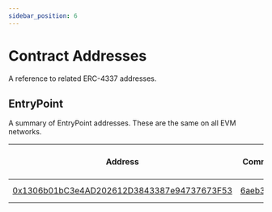 ```yaml
---
sidebar_position: 6
---
```


# Contract Addresses

A reference to related ERC-4337 addresses.

## EntryPoint

A summary of EntryPoint addresses. These are the same on all EVM networks.

| Address                                                                                                                | Commit                                                                          | Related Bundler version                                                         | Audited        |
| ---------------------------------------------------------------------------------------------------------------------- | ------------------------------------------------------------------------------- | ------------------------------------------------------------------------------- | -------------- |
| [0x1306b01bC3e4AD202612D3843387e94737673F53](https://blockscan.com/address/0x1306b01bC3e4AD202612D3843387e94737673F53) | [6aeb396](https://github.com/eth-infinitism/account-abstraction/commit/6aeb396) | [v0.2.0](https://github.com/stackup-wallet/stackup-bundler/releases/tag/v0.2.0) | 🚧 In Progress |
